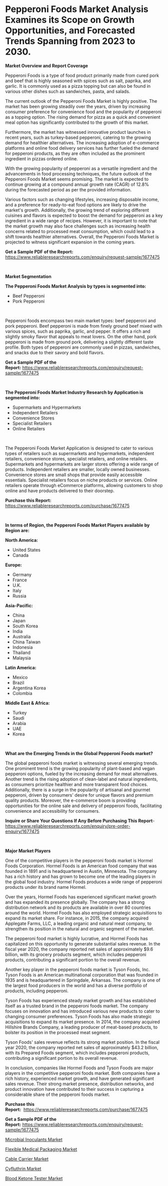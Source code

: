 <p><h1>Pepperoni Foods Market Analysis Examines its Scope on Growth Opportunities, and Forecasted Trends Spanning from 2023 to 2030.</h1></p><p><strong>Market Overview and Report Coverage</strong></p>
<p><p>Pepperoni Foods is a type of food product primarily made from cured pork and beef that is highly seasoned with spices such as salt, paprika, and garlic. It is commonly used as a pizza topping but can also be found in various other dishes such as sandwiches, pasta, and salads.</p><p>The current outlook of the Pepperoni Foods Market is highly positive. The market has been growing steadily over the years, driven by increasing consumer preference for convenience food and the popularity of pepperoni as a topping option. The rising demand for pizza as a quick and convenient meal option has significantly contributed to the growth of this market.</p><p>Furthermore, the market has witnessed innovative product launches in recent years, such as turkey-based pepperoni, catering to the growing demand for healthier alternatives. The increasing adoption of e-commerce platforms and online food delivery services has further fueled the demand for pepperoni products, as they are often included as the prominent ingredient in pizzas ordered online.</p><p>With the growing popularity of pepperoni as a versatile ingredient and the advancements in food processing techniques, the future outlook of the Pepperoni Foods Market seems promising. The market is expected to continue growing at a compound annual growth rate (CAGR) of 12.8% during the forecasted period as per the provided information.</p><p>Various factors such as changing lifestyles, increasing disposable income, and a preference for ready-to-eat food options are likely to drive the market's growth. Additionally, the growing trend of exploring different cuisines and flavors is expected to boost the demand for pepperoni as a key ingredient in a wide range of recipes. However, it is important to note that the market growth may also face challenges such as increasing health concerns related to processed meat consumption, which could lead to a shift towards healthier alternatives. Overall, the Pepperoni Foods Market is projected to witness significant expansion in the coming years.</p></p>
<p><strong>Get a Sample PDF of the Report:</strong> <a href="https://www.reliableresearchreports.com/enquiry/request-sample/1677475">https://www.reliableresearchreports.com/enquiry/request-sample/1677475</a></p>
<p>&nbsp;</p>
<p><strong>Market Segmentation</strong></p>
<p><strong>The Pepperoni Foods Market Analysis by types is segmented into:</strong></p>
<p><ul><li>Beef Pepperoni</li><li>Pork Pepperoni</li></ul></p>
<p>&nbsp;</p>
<p><p>Pepperoni foods encompass two main market types: beef pepperoni and pork pepperoni. Beef pepperoni is made from finely ground beef mixed with various spices, such as paprika, garlic, and pepper. It offers a rich and slightly smoky flavor that appeals to meat lovers. On the other hand, pork pepperoni is made from ground pork, delivering a slightly different taste profile. Both types of pepperoni are commonly used in pizzas, sandwiches, and snacks due to their savory and bold flavors.</p></p>
<p><strong>Get a Sample PDF of the Report:</strong>&nbsp;<a href="https://www.reliableresearchreports.com/enquiry/request-sample/1677475">https://www.reliableresearchreports.com/enquiry/request-sample/1677475</a></p>
<p>&nbsp;</p>
<p><strong>The Pepperoni Foods Market Industry Research by Application is segmented into:</strong></p>
<p><ul><li>Supermarkets and Hypermarkets</li><li>Independent Retailers</li><li>Convenience Stores</li><li>Specialist Retailers</li><li>Online Retailers</li></ul></p>
<p>&nbsp;</p>
<p><p>The Pepperoni Foods Market Application is designed to cater to various types of retailers such as supermarkets and hypermarkets, independent retailers, convenience stores, specialist retailers, and online retailers. Supermarkets and hypermarkets are larger stores offering a wide range of products. Independent retailers are smaller, locally owned businesses. Convenience stores are small shops that provide easily accessible essentials. Specialist retailers focus on niche products or services. Online retailers operate through eCommerce platforms, allowing customers to shop online and have products delivered to their doorstep.</p></p>
<p><strong>Purchase this Report:</strong>&nbsp; <a href="https://www.reliableresearchreports.com/purchase/1677475">https://www.reliableresearchreports.com/purchase/1677475</a></p>
<p>&nbsp;</p>
<p><strong>In terms of Region, the Pepperoni Foods Market Players available by Region are:</strong></p>
<p>
    <p> <strong> North America: </strong>
        <ul>
            <li>United States</li>
            <li>Canada</li>
        </ul>
        </p> 
    <p> <strong> Europe: </strong>
        <ul>
            <li>Germany</li>
            <li>France</li>
            <li>U.K.</li>
            <li>Italy</li>
            <li>Russia</li>
        </ul>
        </p> 
    <p> <strong> Asia-Pacific: </strong>
        <ul>
            <li>China</li>
            <li>Japan</li>
            <li>South Korea</li>
            <li>India</li>
            <li>Australia</li>
            <li>China Taiwan</li>
            <li>Indonesia</li>
            <li>Thailand</li>
            <li>Malaysia</li>
        </ul>
        </p> 
    <p> <strong> Latin America: </strong>
        <ul>
            <li>Mexico</li>
            <li>Brazil</li>
            <li>Argentina Korea</li>
            <li>Colombia</li>
        </ul>
        </p> 
    <p> <strong> Middle East & Africa: </strong>
        <ul>
            <li>Turkey</li>
            <li>Saudi</li>
            <li>Arabia</li>
            <li>UAE</li>
            <li>Korea</li>
        </ul>
    </p>
    </p>
<p>&nbsp;</p>
<p><strong>What are the Emerging Trends in the Global Pepperoni Foods market?</strong></p>
<p><p>The global pepperoni foods market is witnessing several emerging trends. One prominent trend is the growing popularity of plant-based and vegan pepperoni options, fueled by the increasing demand for meat alternatives. Another trend is the rising adoption of clean-label and natural ingredients, as consumers prioritize healthier and more transparent food choices. Additionally, there is a surge in the popularity of artisanal and gourmet pepperoni, driven by consumers' desire for unique flavors and premium quality products. Moreover, the e-commerce boom is providing opportunities for the online sale and delivery of pepperoni foods, facilitating convenience and accessibility for consumers.</p></p>
<p><strong>Inquire or Share Your Questions If Any Before Purchasing This Report</strong>- <a href="https://www.reliableresearchreports.com/enquiry/pre-order-enquiry/1677475">https://www.reliableresearchreports.com/enquiry/pre-order-enquiry/1677475</a></p>
<p>&nbsp;</p>
<p><strong>Major Market Players</strong></p>
<p><p>One of the competitive players in the pepperoni foods market is Hormel Foods Corporation. Hormel Foods is an American food company that was founded in 1891 and is headquartered in Austin, Minnesota. The company has a rich history and has grown to become one of the leading players in the global food industry. Hormel Foods produces a wide range of pepperoni products under its brand name Hormel.</p><p>Over the years, Hormel Foods has experienced significant market growth and has expanded its presence globally. The company has a strong distribution network and its products are available in over 80 countries around the world. Hormel Foods has also employed strategic acquisitions to expand its market share. For instance, in 2015, the company acquired Applegate Farms, LLC, a leading organic and natural meat company, to strengthen its position in the natural and organic segment of the market.</p><p>The pepperoni food market is highly lucrative, and Hormel Foods has capitalized on this opportunity to generate substantial sales revenue. In the fiscal year 2020, the company reported net sales of approximately $9.6 billion, with its grocery products segment, which includes pepperoni products, contributing a significant portion to the overall revenue.</p><p>Another key player in the pepperoni foods market is Tyson Foods, Inc. Tyson Foods is an American multinational corporation that was founded in 1935 and is headquartered in Springdale, Arkansas. The company is one of the largest food producers in the world and has a diverse portfolio of products, including pepperoni.</p><p>Tyson Foods has experienced steady market growth and has established itself as a trusted brand in the pepperoni foods market. The company focuses on innovation and has introduced various new products to cater to changing consumer preferences. Tyson Foods has also made strategic acquisitions to expand its market presence. In 2014, the company acquired Hillshire Brands Company, a leading producer of meat-based products, to bolster its position in the processed meat segment.</p><p>Tyson Foods' sales revenue reflects its strong market position. In the fiscal year 2020, the company reported net sales of approximately $43.2 billion, with its Prepared Foods segment, which includes pepperoni products, contributing a significant portion to its overall revenue.</p><p>In conclusion, companies like Hormel Foods and Tyson Foods are major players in the competitive pepperoni foods market. Both companies have a rich history, experienced market growth, and have generated significant sales revenue. Their strong market presence, distribution networks, and product innovation have contributed to their success in capturing a considerable share of the pepperoni foods market.</p></p>
<p><strong>Purchase this Report:</strong>&nbsp;&nbsp;<a href="https://www.reliableresearchreports.com/purchase/1677475">https://www.reliableresearchreports.com/purchase/1677475</a></p>
<p></p>
<p><strong>Get a Sample PDF of the Report:</strong>&nbsp;<a href="https://www.reliableresearchreports.com/enquiry/request-sample/1677475">https://www.reliableresearchreports.com/enquiry/request-sample/1677475</a></p>
<p><p><a href="https://www.linkedin.com/pulse/microbial-inoculants-market-share-amp-new-trends-analysis/">Microbial Inoculants Market</a></p><p><a href="https://medium.com/@albanaduro2018/flexible-medical-packaging-market-size-reveals-the-best-marketing-channels-in-global-industry-7fa4e801f80b">Flexible Medical Packaging Market</a></p><p><a href="https://medium.com/@loretadervishi2013/cable-carrier-market-research-report-its-history-and-forecast-2023-to-2030-4757550633ef">Cable Carrier Market</a></p><p><a href="https://www.linkedin.com/pulse/cyfluthrin-market-insights-players-forecast-till-2030-analysispro/">Cyfluthrin Market</a></p><p><a href="https://www.linkedin.com/pulse/blood-ketone-tester-market-research-report-unlocks-analysis/">Blood Ketone Tester Market</a></p></p>